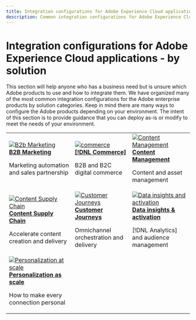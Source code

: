 ```yaml
---
title: Integration configurations for Adobe Experience Cloud applications - by solution
description: Common integration configurations for Adobe Experience Cloud applications organized by solutions.
---
```


# Integration configurations for Adobe Experience Cloud applications - by solution

This section will help anyone who has a business need but is unsure which Adobe products to use and how to integrate them.  We have organized many of the most common integration configurations for the Adobe enterprise products by solution categories.  Keep in mind there are many ways to configure the Adobe products depending on your environment.  The intent of this section is to provide guidance that you can deploy as-is or modify to meet the needs of your environment.

<table>
<tr>
    <td>
      <a  href="./b2b.md"><img alt="B2b Marketing" src="https://cdn.experienceleague.adobe.com/thumb/b2b.png"/></a>
      <div><strong><a href="./b2b.md">B2B Marketing</a></strong></div>
      <p>
        Marketing automation and sales partnership
      </p>
    </td>
   <td>
      <a  href="./commerce.md"><img alt="commerce" src="https://cdn.experienceleague.adobe.com/thumb/commerce.png"/></a>
      <div><strong><a href="./commerce.md">[!DNL Commerce]</a></strong></div>
      <p>
        B2B and B2C digital commerce
      </p>
   </td>    
   <td>
      <a  href="./content-management.md"><img alt="Content Management" src="https://cdn.experienceleague.adobe.com/thumb/content-management.png"/></a>
      <div><strong><a href="./content-management.md">Content Management</a></strong></div>
      <p>
        Content and asset management
      </p>
   </td>
</tr>
<tr>
   <td>
      <a  href="./content-supply-chain.md"><img alt="Content Supply Chain" src="https://cdn.experienceleague.adobe.com/thumb/content-supply-chain.png"/></a>
      <div><strong><a href="./content-supply-chain.md">Content Supply Chain</a></strong></div>
      <p>
        Accelerate content creation and delivery
      </p> 
    </td>
   <td>
      <a  href="./customer-journeys.md"><img alt="Customer Journeys" src="https://cdn.experienceleague.adobe.com/thumb/customer-journeys.png"/></a>
      <div><strong><a href="./customer-journeys.md">Customer Journeys</a></strong></div>
      <p>
        Omnichannel orchestration and delivery
      </p> 
    </td>
   <td>
      <a  href="./data-insights.md"><img alt="Data insights and activation" src="https://cdn.experienceleague.adobe.com/thumb/data-insights.png"/></a>
      <div><strong><a href="./data-insights.md"> Data insights & activation</a></strong></div>
      <p>
        [!DNL Analytics] and audience management
      </p>
   </td>  
</tr>
<tr>
   <td>
      <a  href="./personalization.md"><img alt="Personalization at scale" src="https://cdn.experienceleague.adobe.com/thumb/personalization.png"/></a>
      <div><strong><a href="./personalization.md">Personalization as scale</a></strong></div>
      <p>
        How to make every connection personal
      </p>
   </td>
</table>

